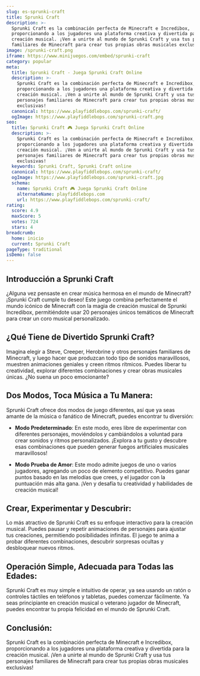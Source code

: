 ```yaml
---
slug: es-sprunki-craft
title: Sprunki Craft
description: >-
  Sprunki Craft es la combinación perfecta de Minecraft e Incredibox,
  proporcionando a los jugadores una plataforma creativa y divertida para la
  creación musical. ¡Ven a unirte al mundo de Sprunki Craft y usa tus personajes
  familiares de Minecraft para crear tus propias obras musicales exclusivas!
image: /sprunki-craft.png
iframe: https://www.minijuegos.com/embed/sprunki-craft
category: popular
meta:
  title: Sprunki Craft - Juega Sprunki Craft Online
  description: >-
    Sprunki Craft es la combinación perfecta de Minecraft e Incredibox,
    proporcionando a los jugadores una plataforma creativa y divertida para la
    creación musical. ¡Ven a unirte al mundo de Sprunki Craft y usa tus
    personajes familiares de Minecraft para crear tus propias obras musicales
    exclusivas!
  canonical: https://www.playfiddlebops.com/sprunki-craft/
  ogImage: https://www.playfiddlebops.com/sprunki-craft.png
seo:
  title: Sprunki Craft 🎮 Juega Sprunki Craft Online
  description: >-
    Sprunki Craft es la combinación perfecta de Minecraft e Incredibox,
    proporcionando a los jugadores una plataforma creativa y divertida para la
    creación musical. ¡Ven a unirte al mundo de Sprunki Craft y usa tus
    personajes familiares de Minecraft para crear tus propias obras musicales
    exclusivas!
  keywords: Sprunki Craft, Sprunki Craft online
  canonical: https://www.playfiddlebops.com/sprunki-craft/
  ogImage: https://www.playfiddlebops.com/sprunki-craft.jpg
  schema:
    name: Sprunki Craft 🎮 Juega Sprunki Craft Online
    alternateName: playfiddlebops.com
    url: https://www.playfiddlebops.com/sprunki-craft/
rating:
  score: 4.9
  maxScore: 5
  votes: 724
  stars: 4
breadcrumb:
  home: inicio
  current: Sprunki Craft
pageType: traditional
isDemo: false
---
```


## Introducción a Sprunki Craft

¿Alguna vez pensaste en crear música hermosa en el mundo de Minecraft? ¡Sprunki Craft cumple tu deseo! Este juego combina perfectamente el mundo icónico de Minecraft con la magia de creación musical de Sprunki Incredibox, permitiéndote usar 20 personajes únicos temáticos de Minecraft para crear un coro musical personalizado.

## ¿Qué Tiene de Divertido Sprunki Craft?

Imagina elegir a Steve, Creeper, Herobrine y otros personajes familiares de Minecraft, y luego hacer que produzcan todo tipo de sonidos maravillosos, muestren animaciones geniales y creen ritmos rítmicos. Puedes liberar tu creatividad, explorar diferentes combinaciones y crear obras musicales únicas. ¿No suena un poco emocionante?

## Dos Modos, Toca Música a Tu Manera:

Sprunki Craft ofrece dos modos de juego diferentes, así que ya seas amante de la música o fanático de Minecraft, puedes encontrar tu diversión:

- **Modo Predeterminado**: En este modo, eres libre de experimentar con diferentes personajes, moviéndolos y cambiándolos a voluntad para crear sonidos y ritmos personalizados. ¡Explora a tu gusto y descubre esas combinaciones que pueden generar fuegos artificiales musicales maravillosos!

- **Modo Prueba de Amor**: Este modo admite juegos de uno o varios jugadores, agregando un poco de elemento competitivo. Puedes ganar puntos basado en las melodías que crees, y el jugador con la puntuación más alta gana. ¡Ven y desafía tu creatividad y habilidades de creación musical!

## Crear, Experimentar y Descubrir:

Lo más atractivo de Sprunki Craft es su enfoque interactivo para la creación musical. Puedes pausar y repetir animaciones de personajes para ajustar tus creaciones, permitiendo posibilidades infinitas. El juego te anima a probar diferentes combinaciones, descubrir sorpresas ocultas y desbloquear nuevos ritmos.

## Operación Simple, Adecuada para Todas las Edades:

Sprunki Craft es muy simple e intuitivo de operar, ya sea usando un ratón o controles táctiles en teléfonos y tabletas, puedes comenzar fácilmente. Ya seas principiante en creación musical o veterano jugador de Minecraft, puedes encontrar tu propia felicidad en el mundo de Sprunki Craft.

## Conclusión:

Sprunki Craft es la combinación perfecta de Minecraft e Incredibox, proporcionando a los jugadores una plataforma creativa y divertida para la creación musical. ¡Ven a unirte al mundo de Sprunki Craft y usa tus personajes familiares de Minecraft para crear tus propias obras musicales exclusivas!